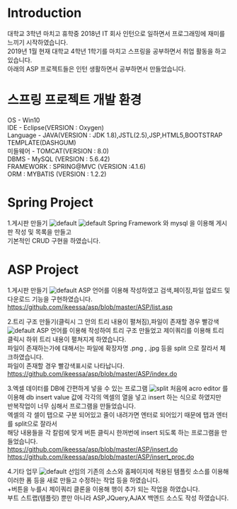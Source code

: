# Introduction
대학교 3학년 마치고 휴학중 2018년 IT 회사 인턴으로 일하면서 프로그래밍에 재미를 느끼기 시작하였습니다. </br>
2019년 1월 현재 대학교 4학년 1학기를 마치고 스프링을 공부하면서 취업 활동을 하고 있습니다. </br>
아래의 ASP 프로젝트들은 인턴 생활하면서  공부하면서 만들었습니다.


# 스프링 프로젝트 개발 환경
OS - Win10</br>
IDE - Eclipse(VERSION : Oxygen)</br>
Language - JAVA(VERSION : JDK 1.8),JSTL(2.5),JSP,HTML5,BOOTSTRAP TEMPLATE(DASHGUM)</br>
미들웨어 - TOMCAT(VERSION : 8.0)</br>
DBMS - MySQL (VERSION : 5.6.42)</br>
FRAMEWORK : SPRING@MVC (VERSION :4.1.6)</br>
ORM : MYBATIS (VERSION : 1.2.2)

# Spring Project
1.게시판 만들기
![default](https://user-images.githubusercontent.com/21051557/51041208-c2768580-15fc-11e9-9718-2d440107b396.PNG)
![default](https://user-images.githubusercontent.com/21051557/51041209-c2768580-15fc-11e9-9eb4-6bbd6730e9b9.png)
Spring Framework 와 mysql 을 이용해 게시판 작성 및 목록을 만들고 </br>
기본적인 CRUD 구현을 하였습니다.

# ASP Project

1.게시판 만들기
![default](https://user-images.githubusercontent.com/21051557/50974604-faaf9280-152e-11e9-8bb6-09fd5000e4a0.png)
ASP 언어를 이용해 작성하였고 검색,페이징,파일 업로드 및 다운로드 기능을 구현하였습니다.</br>
https://github.com/ikeessa/asp/blob/master/ASP/list.asp

2.트리 구조 만들기(클릭시 그 안의 트리 내용이 펼쳐짐),파일이 존재할 경우 빨강색
![default](https://user-images.githubusercontent.com/21051557/50974608-faaf9280-152e-11e9-9408-c9958b78042d.png)
ASP 언어를 이용해 작성하여 트리 구조 만들었고 제이쿼리를 이용해 트리 클릭시 하위 트리 내용이 펼쳐지게 하였습니다.</br>
파일이 존재하는가에 대해서는 파일에 확장자명 .png , .jpg 등을 split 으로 잘라서 체크하였습니다.</br>
파일이 존재할 경우 빨강색표시로 나타납니다.</br>
https://github.com/ikeessa/asp/blob/master/ASP/index.do
      

3.엑셀 데이터를 DB에 간편하게 넣을 수 있는 프로그램
![split](https://user-images.githubusercontent.com/21051557/50974609-fb482900-152e-11e9-82c5-fcf5abbdfbb7.png)
처음에 acro editor 를 이용해 db insert value 값에 각각의 엑셀의 열을 넣고 insert 하는 식으로 하였지만 </br>
반복작업이 너무 심해서 프로그램을 만들었습니다.</br>
엑셀의 각 셀이 탭으로 구분 되어있고 줄이 내려가면 엔터로 되어있기 때문에 탭과 엔터를 split으로 잘라서 </br>
해당 내용들을 각 칼럼에 맞게 버튼 클릭시 한꺼번에 insert 되도록 하는 프로그램을 만들었습니다. </br>
https://github.com/ikeessa/asp/blob/master/ASP/insert.do </br>
https://github.com/ikeessa/asp/blob/master/ASP/insert_proc.do

4.기타 업무
![default](https://user-images.githubusercontent.com/21051557/50974606-faaf9280-152e-11e9-910a-cd441c53db03.png)
선임의 기존의 소스와 홈페이지에 적용된 템플릿 소스를 이용해 이러한 폼 등을 새로 만들고 수정하는 작업 등을 하였습니다. </br>
+버튼을 누를시 제이쿼리 클론을 이용해 행이 추가 되는 작업을 하였습니다. </br>
부트 스트랩(템플릿) 뿐만 아니라 ASP,JQuery,AJAX 백엔드 소스도 작성 하였습니다.
